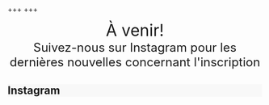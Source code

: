 +++
+++


<p style="text-align: center">
<font size="+3"> À venir! </font>
</br>
<font size="+2"> Suivez-nous sur Instagram pour les dernières nouvelles concernant l'inscription </font>
</p>

<div style="background-color: #f8f8f8;"
    class="bg-white text-center mx-2 px-4 py-10 flex flex-row justify-center items-center duration-300 transform h-full hover:-translate-y-1 hover:shadow-lg">
    <div class="p-1">
    <h2 font size="+3" >
     <a href="https://www.instagram.com/montreal.cup/?hl=en" style="text-decoration:none;"> Instagram </a>
    </h2>
</div>
</div>